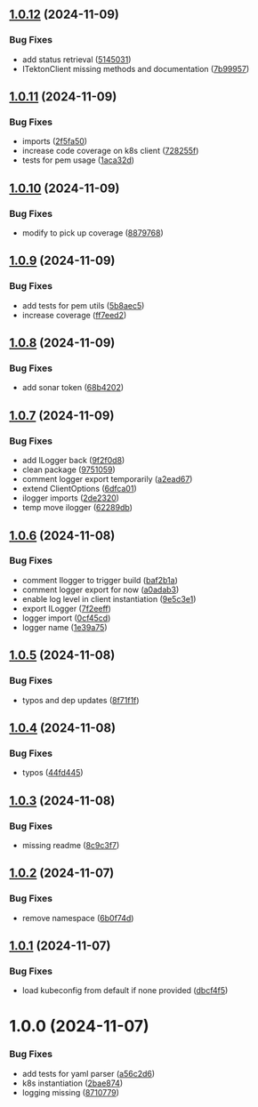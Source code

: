 ## [1.0.12](https://github.com/SailfinIO/tekton/compare/v1.0.11...v1.0.12) (2024-11-09)


### Bug Fixes

* add status retrieval ([5145031](https://github.com/SailfinIO/tekton/commit/51450311ca7b215746fcdcd9cc36efbb4375e81a))
* ITektonClient missing methods and documentation ([7b99957](https://github.com/SailfinIO/tekton/commit/7b99957e159a1a0a992ed19a6eaad120b0033dfd))

## [1.0.11](https://github.com/SailfinIO/tekton/compare/v1.0.10...v1.0.11) (2024-11-09)


### Bug Fixes

* imports ([2f5fa50](https://github.com/SailfinIO/tekton/commit/2f5fa50c85c2769e8444fde2401280f92188b8bb))
* increase code coverage on k8s client ([728255f](https://github.com/SailfinIO/tekton/commit/728255ffded32909978ff88b7685cb485f743d69))
* tests for pem usage ([1aca32d](https://github.com/SailfinIO/tekton/commit/1aca32db6c8119c5b014354502230fb6903abed1))

## [1.0.10](https://github.com/SailfinIO/tekton/compare/v1.0.9...v1.0.10) (2024-11-09)


### Bug Fixes

* modify to pick up coverage ([8879768](https://github.com/SailfinIO/tekton/commit/887976869636c3d5d2cda1eacd223d0299fd4863))

## [1.0.9](https://github.com/SailfinIO/tekton/compare/v1.0.8...v1.0.9) (2024-11-09)


### Bug Fixes

* add tests for pem utils ([5b8aec5](https://github.com/SailfinIO/tekton/commit/5b8aec52b9cbbe93654b879313e676b2cebfef2c))
* increase coverage ([ff7eed2](https://github.com/SailfinIO/tekton/commit/ff7eed29bc771bb3c06b8b0d69bc6ace97f5eab9))

## [1.0.8](https://github.com/SailfinIO/tekton/compare/v1.0.7...v1.0.8) (2024-11-09)


### Bug Fixes

* add sonar token ([68b4202](https://github.com/SailfinIO/tekton/commit/68b42020fc028b051a3c74970187bf51aa54c116))

## [1.0.7](https://github.com/SailfinIO/tekton/compare/v1.0.6...v1.0.7) (2024-11-09)


### Bug Fixes

* add ILogger back ([9f2f0d8](https://github.com/SailfinIO/tekton/commit/9f2f0d83160725ca21c695e1c605e3126e6d4875))
* clean package ([9751059](https://github.com/SailfinIO/tekton/commit/9751059c64c644599655c4d4b1e35ebd04d147ac))
* comment logger export temporarily ([a2ead67](https://github.com/SailfinIO/tekton/commit/a2ead6779c4fa394ffa1dc010f6d45ac28861011))
* extend ClientOptions ([6dfca01](https://github.com/SailfinIO/tekton/commit/6dfca01a283d2097e9f8c28cc3b2df4dc1de1278))
* ilogger imports ([2de2320](https://github.com/SailfinIO/tekton/commit/2de2320ada7b28d78386d10b190a0b5d3c0f9920))
* temp move ilogger ([62289db](https://github.com/SailfinIO/tekton/commit/62289db777e4f915897a42ca264d772f14934b16))

## [1.0.6](https://github.com/SailfinIO/tekton/compare/v1.0.5...v1.0.6) (2024-11-08)


### Bug Fixes

* comment Ilogger to trigger build ([baf2b1a](https://github.com/SailfinIO/tekton/commit/baf2b1a2a6f052442a0a1472ab9bb3f74f10f6a5))
* comment logger export for now ([a0adab3](https://github.com/SailfinIO/tekton/commit/a0adab3424498dfbdcfdded6cff2a08b2a6ea2bb))
* enable log level in client instantiation ([9e5c3e1](https://github.com/SailfinIO/tekton/commit/9e5c3e1bde1eca2f123d3bfe10820edcd260faa8))
* export ILogger ([7f2eeff](https://github.com/SailfinIO/tekton/commit/7f2eeff10725076bf276e47d9e1d6abcad4cd3ae))
* logger import ([0cf45cd](https://github.com/SailfinIO/tekton/commit/0cf45cd7038dcfbe777592614b5bf2b19b0328b4))
* logger name ([1e39a75](https://github.com/SailfinIO/tekton/commit/1e39a7530c03a627d23aafe6418b5c6b130e5c5c))

## [1.0.5](https://github.com/SailfinIO/tekton/compare/v1.0.4...v1.0.5) (2024-11-08)


### Bug Fixes

* typos and dep updates ([8f71f1f](https://github.com/SailfinIO/tekton/commit/8f71f1f36c9a0cb0c99d0cb038b2e84c6f04b585))

## [1.0.4](https://github.com/SailfinIO/tekton/compare/v1.0.3...v1.0.4) (2024-11-08)


### Bug Fixes

* typos ([44fd445](https://github.com/SailfinIO/tekton/commit/44fd445642b240bbcf0f9dc200c829d5eb11a6ab))

## [1.0.3](https://github.com/SailfinIO/tekton/compare/v1.0.2...v1.0.3) (2024-11-08)


### Bug Fixes

* missing readme ([8c9c3f7](https://github.com/SailfinIO/tekton/commit/8c9c3f7c1f5c4317650e6962fe76332e52ef9a1f))

## [1.0.2](https://github.com/SailfinIO/tekton/compare/v1.0.1...v1.0.2) (2024-11-07)


### Bug Fixes

* remove namespace ([6b0f74d](https://github.com/SailfinIO/tekton/commit/6b0f74ddbb4f6cf336e4d1b2002b8b974c82973c))

## [1.0.1](https://github.com/SailfinIO/tekton/compare/v1.0.0...v1.0.1) (2024-11-07)


### Bug Fixes

* load kubeconfig from default if none provided ([dbcf4f5](https://github.com/SailfinIO/tekton/commit/dbcf4f5c9308345bc00b9a28dd41b6c46133a096))

# 1.0.0 (2024-11-07)


### Bug Fixes

* add tests for yaml parser ([a56c2d6](https://github.com/SailfinIO/tekton/commit/a56c2d6d252618c9744ff2c3cf6a9a862f38e466))
* k8s instantiation ([2bae874](https://github.com/SailfinIO/tekton/commit/2bae8744c0fc8c1b68f41e9a62d70072e5f46299))
* logging missing ([8710779](https://github.com/SailfinIO/tekton/commit/8710779f095f77f2f6d907f31ef9aa798bc22fbc))
